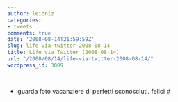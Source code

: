 ```yaml
---
author: leibniz
categories:
- tweets
comments: true
date: '2008-08-14T21:59:59Z'
slug: life-via-twitter-2008-08-14
title: Life via Twitter (2008-08-14)
url: "/2008/08/14/life-via-twitter-2008-08-14/"
wordpress_id: 3009

---
```

* guarda foto vacanziere di perfetti sconosciuti. felici [#](https://twitter.com/leibniz/statuses/887388905)


